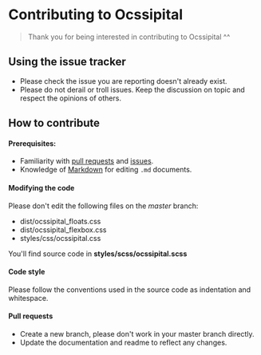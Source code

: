 # Contributing to Ocssipital
> Thank you for being interested in contributing to Ocssipital ^^

## Using the issue tracker

- Please check the issue you are reporting doesn't already exist.
- Please do not derail or troll issues. Keep the discussion on topic and respect the opinions of others.

## How to contribute

#### Prerequisites:

- Familiarity with [pull requests](https://help.github.com/articles/using-pull-requests) and [issues](https://guides.github.com/features/issues/).
- Knowledge of [Markdown](https://help.github.com/articles/markdown-basics/) for editing `.md` documents.
 
#### Modifying the code

Please don't edit the following files on the *master* branch:
- dist/ocssipital_floats.css
- dist/ocssipital_flexbox.css
- styles/css/ocssipital.css

You'll find source code in **styles/scss/ocssipital.scss**

#### Code style
Please follow the conventions used in the source code as indentation and whitespace.

#### Pull requests

- Create a new branch, please don't work in your master branch directly.
- Update the documentation and readme to reflect any changes.